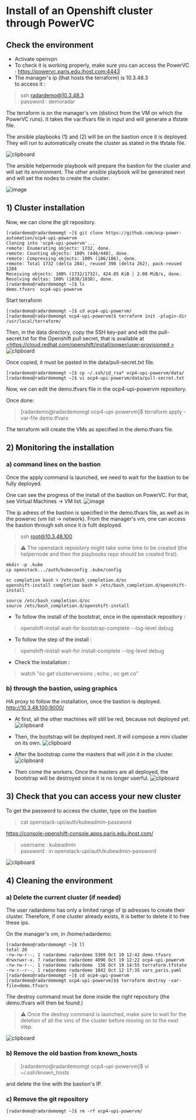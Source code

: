 # Install of an Openshift cluster through PowerVC

## Check the environment 
* Activate openvpn
* To check it is working properly, make sure you can access the PowerVC : <https://powervc.paris.edu.ihost.com:4443> 
* The manager's ip (that hosts the terraform) is 10.3.48.3   
to access it :
>ssh radardemo@10.3.48.3 \
>password : demoradar





The terraform is on the manager's vm (distinct from the VM on which the PowerVC runs).
It takes the var.tfvars file in input and will generate a tfstate file.


The ansible playbooks (1) and (2) will be on the bastion once it is deployed. They will run to automatically create the cluster as stated in the tfstate file. 



![clipboard](https://i.imgur.com/TpxKcMx.png)

The ansible helpernode playbook will prepare the bastion for the cluster and will set its environment.
The other ansible playbook will be generated next and will set the nodes to create the cluster. 

![image](https://user-images.githubusercontent.com/91323551/145597040-b9863539-52e8-4e45-b766-b400de1d39e7.png)









## 1) Cluster installation 

Now, we can clone the git repository.

````
[radardemo@radardemomgt ~]$ git clone https://github.com/ocp-power-automation/ocp4-upi-powervm
Cloning into 'ocp4-upi-powervm'...
remote: Enumerating objects: 1732, done.
remote: Counting objects: 100% (448/448), done.
remote: Compressing objects: 100% (186/186), done.
remote: Total 1732 (delta 284), reused 398 (delta 262), pack-reused 1284
Receiving objects: 100% (1732/1732), 424.05 KiB | 2.08 MiB/s, done.
Resolving deltas: 100% (1038/1038), done.
[radardemo@radardemomgt ~]$ ls
demo.tfvars  ocp4-upi-powervm 
``````

Start terraform
``````
[radardemo@radardemomgt ~]$ cd ocp4-upi-powervm/
[radardemo@radardemomgt ocp4-upi-powervm]$ terraform init -plugin-dir /usr/local/terraform/
``````

Then, in the data directory, copy the SSH key-pair and edit the pull-secret.txt for the Openshift pull secret, that is available at [<https://cloud.redhat.com/openshift/install/power/user-provisioned > ](https://console.redhat.com/openshift/install/power/user-provisioned)
![clipboard](https://i.imgur.com/0x33IoI.png)

Once copied, it must be pasted in the data/pull-secret.txt file.

`````
[radardemo@radardemomgt ~]$ cp ~/.ssh/id_rsa* ocp4-upi-powervm/data/
[radardemo@radardemomgt ~]$ vi ocp4-upi-powervm/data/pull-secret.txt
``````
Now, we can edit the demo.tfvars file in the ocp4-upi-powervm repository.


Once done:

>[radardemo@radardemomgt ocp4-upi-powervm]$ terraform apply -var-file demo.tfvars

The terraform will create the VMs as specified in the demo.tfvars file.

## 2) Monitoring the installation

### a) command lines on the bastion
Once the apply command is launched, we need to wait for the bastion to be fully deployed. 

One can see the progress of the install of the bastion on PowerVC. For that, see Virtual Machines -> VM list. 
![image](https://user-images.githubusercontent.com/91323551/145581536-010e7e17-5353-4172-9b04-65f80fdc4a81.png)


The ip adress of the bastion is specified in the demo.tfvars file, as well as in the powervc (vm list -> network). From the manager's vm, one can access the bastion through ssh once it is fullt deployed.
>ssh root@10.3.48.100

>:warning: The openstack repository might take some time to be created (the helpernode and then the playbooks repo should be created first).
````- depuis bastion, recuperer le kubeconfig
mkdir -p .kube
cp openstack.../auth/kubeconfig .kube/config

oc completion bash > /etc/bash_completion.d/oc
openshift-install completion bash > /etc/bash_completion.d/openshift-install

source /etc/bash_completion.d/oc
source /etc/bash_completion.d/openshift-install
``````

- To follow the install of the bootstrat, once in the openstack repository :
>openshift-install wait-for bootstrap-complete --log-level debug

- To follow the step of the install :
>openshift-install wait-for install-complete --log-level debug

- Check the installation :
> watch "oc get clusterversions ; echo ; oc get co"




### b) through the bastion, using graphics

HA proxy to follow the installation, once the bastion is deployed.
<http://10.3.48.100:9000/>

* At first, all the other machines will still be red, because not deployed yet.
![clipboard](https://i.imgur.com/OvZgX81.png)

* Then, the bootstrap will be deployed next. It will compose a mini cluster on its own.
![clipboard](https://i.imgur.com/YdQWw2s.png)

* After the bootstrap come the masters that will join it in the cluster.
![clipboard](https://i.imgur.com/Sk14RCI.png)

* Then come the workers. Once the masters are all deployed, the bootstrap will be destroyed since it is no longer userful.
![clipboard](https://i.imgur.com/hRcBZ4s.png)



## 3) Check that you can access your new cluster

To get the password to access the cluster, type on the bastion


>cat openstack-upi/auth/kubeadmin-password

<https://console-openshift-console.apps.paris.edu.ihost.com/>

>username : kubeadmin \
>password : in openstack-upi/auth/kubeadmin-password

![clipboard](https://i.imgur.com/1gldP6p.png)


## 4) Cleaning the environment

### a) Delete the current cluster (if needed)
The user radardemo has only a limited range of ip adresses to create their cluster. Therefore, if one cluster already exists, it is better to delete it to free these ips.


On the manager's vm, in /home/radardemo:
````
[radardemo@radardemomgt ~]$ ll
total 20
-rw-rw-r--. 1 radardemo radardemo 5369 Oct 19 12:42 demo.tfvars
drwxrwxr-x. 7 radardemo radardemo 4096 Oct 19 12:22 ocp4-upi-powervm
-rw-rw-r--. 1 radardemo radardemo  156 Oct 19 14:55 terraform.tfstate
-rw-r--r--. 1 radardemo radardemo 1842 Oct 12 17:35 vars_paris.yaml
[radardemo@radardemomgt ~]$ cd ocp4-upi-powervm
[radardemo@radardemomgt ocp4-upi-powervm]$$ terraform destroy -var-file=demo.tfvars
```````

The destroy command must be done inside the right repository (the demo.tfvars will then be found.)
>:warning: Once the destroy command is launched, make sure to wait for the deletion of all the vms of the cluster before moving on to the next step.

![clipboard](https://i.imgur.com/ifR8fth.png)


### b) Remove the old bastion from known_hosts

>[radardemo@radardemomgt ocp4-upi-powervm]$ vi ~/.ssh/known_hosts

and delete the line with the bastion's IP.

### c) Remove the git repository

```````
[radardemo@radardemomgt ~]$ rm -rf ocp4-upi-powervm/
```````





























